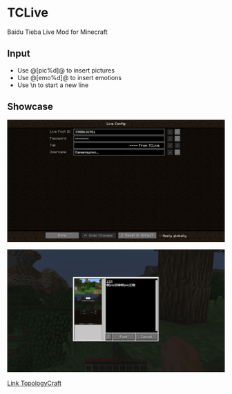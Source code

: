 # TCLive

Baidu Tieba Live Mod for Minecraft

## Input

- Use @[pic%d]@ to insert pictures
- Use @[emo%d]@ to insert emotions
- Use \n to start a new line

## Showcase

![](https://github.com/Gamepiaynmo/TCLive/raw/master/show/settings.png)

![](https://github.com/Gamepiaynmo/TCLive/raw/master/show/post.png)

[Link TopologyCraft](https://tieba.baidu.com/f?ie=utf-8&kw=topologycraft)
